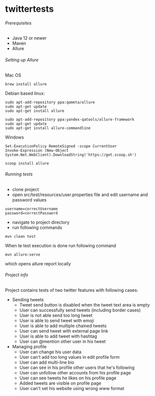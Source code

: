 # twittertests

###### Prerequisites
- Java 12 or newer
- Maven
- Allure

###### Setting up Allure
Mac OS
```
brew install allure
```
Debian based linux:
```
sudo apt-add-repository ppa:qameta/allure
sudo apt-get update
sudo apt-get install allure

sudo apt-add-repository ppa:yandex-qatools/allure-framework
sudo apt-get update
sudo apt-get install allure-commandline
```
Windows
```
Set-ExecutionPolicy RemoteSigned -scope CurrentUser
Invoke-Expression (New-Object System.Net.WebClient).DownloadString('https://get.scoop.sh')

scoop install allure
```

###### Running tests
- clone project
- open src/test/resources/user.properties file and edit username and password values
```
username=correctUsername
password=correctPassword
```
- navigate to project directory
- run following commands
```
mvn clean test
```
When te test execution is done run following command
```
mvn allure:serve
```
which opens allure report locally

###### Project info
Project contains tests of two twitter features with following cases:
- Sending tweets
    - Tweet send button is disabled when the tweet text area is empty
    - User can successfully send tweets (including border cases)
    - User is not able send too long tweet
    - User is able to send tweet with emoji
    - User is able to add multiple chained tweets
    - User can send tweet with external page link
    - User is able to add tweet with hashtag
    - User can @mention other user in his tweet
- Managing profile
    - User can change his user data
    - User can't add too long values in edit profile form
    - User can add multi-line bio
    - User can see in his profile other users that he's following
    - User can unfollow other accounts from his profile page
    - User can see tweets he likes on his profile page
    - Added tweets are visible on profile page
    - User can't set his website using wrong www format
